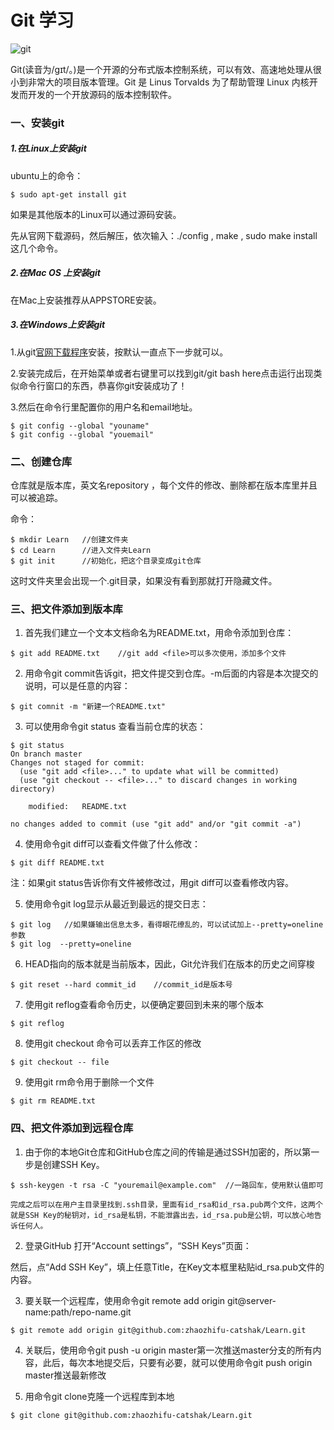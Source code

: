 # Git 学习


![git](https://git-scm.com/images/logo@2x.png "git")


Git(读音为/gɪt/。)是一个开源的分布式版本控制系统，可以有效、高速地处理从很小到非常大的项目版本管理。Git 是 Linus Torvalds 为了帮助管理 Linux 内核开发而开发的一个开放源码的版本控制软件。


### 一、安装git

##### 1.在Linux上安装git

ubuntu上的命令：

```
$ sudo apt-get install git
```

如果是其他版本的Linux可以通过源码安装。

先从官网下载源码，然后解压，依次输入：./config , make , sudo make install这几个命令。

##### 2.在Mac OS 上安装git

在Mac上安装推荐从APPSTORE安装。

##### 3.在Windows上安装git

1.从git[官网下载程序](https://git-scm.com/downloads)安装，按默认一直点下一步就可以。

2.安装完成后，在开始菜单或者右键里可以找到git/git bash here点击运行出现类似命令行窗口的东西，恭喜你git安装成功了！

3.然后在命令行里配置你的用户名和email地址。

```
$ git config --global "youname"
$ git config --global "youemail" 
```

### 二、创建仓库

仓库就是版本库，英文名repository ，每个文件的修改、删除都在版本库里并且可以被追踪。

命令：
```
$ mkdir Learn   //创建文件夹
$ cd Learn      //进入文件夹Learn
$ git init      //初始化，把这个目录变成git仓库
```
这时文件夹里会出现一个.git目录，如果没有看到那就打开隐藏文件。

### 三、把文件添加到版本库

1. 首先我们建立一个文本文档命名为README.txt，用命令添加到仓库：

```
$ git add README.txt    //git add <file>可以多次使用，添加多个文件
```

2. 用命令git commit告诉git，把文件提交到仓库。-m后面的内容是本次提交的说明，可以是任意的内容：

```
$ git comnit -m "新建一个README.txt"
```

3. 可以使用命令git status 查看当前仓库的状态：

```
$ git status 
On branch master
Changes not staged for commit:
  (use "git add <file>..." to update what will be committed)
  (use "git checkout -- <file>..." to discard changes in working directory)

    modified:   README.txt

no changes added to commit (use "git add" and/or "git commit -a")
```

4. 使用命令git diff可以查看文件做了什么修改：

```
$ git diff README.txt
```
注：如果git status告诉你有文件被修改过，用git diff可以查看修改内容。

5. 使用命令git log显示从最近到最远的提交日志：

```
$ git log   //如果嫌输出信息太多，看得眼花缭乱的，可以试试加上--pretty=oneline参数
$ git log  --pretty=oneline
```
6. HEAD指向的版本就是当前版本，因此，Git允许我们在版本的历史之间穿梭

```
$ git reset --hard commit_id    //commit_id是版本号
```

7. 使用git reflog查看命令历史，以便确定要回到未来的哪个版本

```
$ git reflog 
```

8. 使用git checkout 命令可以丢弃工作区的修改

```
$ git checkout -- file
```

9. 使用git rm命令用于删除一个文件

```
$ git rm README.txt
```


### 四、把文件添加到远程仓库

1. 由于你的本地Git仓库和GitHub仓库之间的传输是通过SSH加密的，所以第一步是创建SSH Key。

```
$ ssh-keygen -t rsa -C "youremail@example.com"  //一路回车，使用默认值即可

完成之后可以在用户主目录里找到.ssh目录，里面有id_rsa和id_rsa.pub两个文件，这两个就是SSH Key的秘钥对，id_rsa是私钥，不能泄露出去，id_rsa.pub是公钥，可以放心地告诉任何人。
```

2. 登录GitHub 打开“Account settings”，“SSH Keys”页面：

然后，点“Add SSH Key”，填上任意Title，在Key文本框里粘贴id_rsa.pub文件的内容。

3. 要关联一个远程库，使用命令git remote add origin git@server-name:path/repo-name.git

```
$ git remote add origin git@github.com:zhaozhifu-catshak/Learn.git
```

4. 关联后，使用命令git push -u origin master第一次推送master分支的所有内容，此后，每次本地提交后，只要有必要，就可以使用命令git push origin master推送最新修改
   

5. 用命令git clone克隆一个远程库到本地

```
$ git clone git@github.com:zhaozhifu-catshak/Learn.git
```

